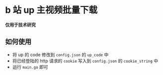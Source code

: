 # b 站 up 主视频批量下载

**仅用于技术研究**

## 如何使用

- 将 up 的 code 修改到 `config.json` 的 `up_code` 中
- 将已经登陆的 http 请求的 `cookie` 写入到 `config.json` 的 `cookie_string` 中
- 运行 `main.go` 即可


